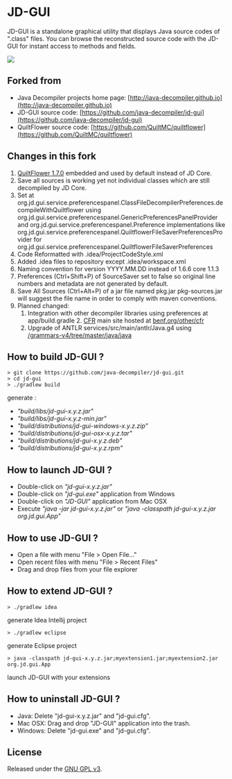 # JD-GUI

JD-GUI is a standalone graphical utility that displays Java source codes of ".class" files. You can browse the
reconstructed source code with the JD-GUI for instant access to methods and fields.

![](https://raw.githubusercontent.com/java-decompiler/jd-gui/master/src/website/img/jd-gui.png)

## Forked from

- Java Decompiler projects home page: [http://java-decompiler.github.io](http://java-decompiler.github.io)
- JD-GUI source code: [https://github.com/java-decompiler/jd-gui](https://github.com/java-decompiler/jd-gui)
- QuiltFlower source code: [https://github.com/QuiltMC/quiltflower](https://github.com/QuiltMC/quiltflower)

## Changes in this fork

1. [QuiltFlower 1.7.0](https://github.com/Tomar-VRDate/quiltflower) embedded and used by default instead of JD Core.
2. Save all sources is working yet not individual classes which are still decompiled by JD Core.
3. Set at org.jd.gui.service.preferencespanel.ClassFileDecompilerPreferences.decompileWithQuiltflower using
   org.jd.gui.service.preferencespanel.GenericPreferencesPanelProvider and
   org.jd.gui.service.preferencespanel.Preference implementations like
   org.jd.gui.service.preferencespanel.QuiltflowerFileSaverPreferencesProvider for
   org.jd.gui.service.preferencespanel.QuiltflowerFileSaverPreferences
4. Code Reformatted with .idea/ProjectCodeStyle.xml
5. Added .idea files to repository except .idea/workspace.xml
6. Naming convention for version YYYY.MM.DD instead of 1.6.6 core 1.1.3
7. Preferences (Ctrl+Shift+P) of SourceSaver set to false so original line numbers and metadata are not generated by
   default.
8. Save All Sources (Ctrl+Alt+P) of a jar file named pkg.jar pkg-sources.jar will suggest the file name in order to
   comply with maven conventions.
9. Planned changed:
   1. Integration with other decompiler libraries using preferences at app/build.gradle
      2. [CFR](https://github.com/Tomar-VRDate/cfr) main site hosted
         at [benf.org/other/cfr](https://github.com/Tomar-VRDate/cfr)
   2. Upgrade of ANTLR services/src/main/antlr/Java.g4
      using [/grammars-v4/tree/master/java/java](https://github.com/Tomar-VRDate/grammars-v4/tree/master/java/java)

## How to build JD-GUI ?

```
> git clone https://github.com/java-decompiler/jd-gui.git
> cd jd-gui
> ./gradlew build 
```

generate :

- _"build/libs/jd-gui-x.y.z.jar"_
- _"build/libs/jd-gui-x.y.z-min.jar"_
- _"build/distributions/jd-gui-windows-x.y.z.zip"_
- _"build/distributions/jd-gui-osx-x.y.z.tar"_
- _"build/distributions/jd-gui-x.y.z.deb"_
- _"build/distributions/jd-gui-x.y.z.rpm"_

## How to launch JD-GUI ?

- Double-click on _"jd-gui-x.y.z.jar"_
- Double-click on _"jd-gui.exe"_ application from Windows
- Double-click on _"JD-GUI"_ application from Mac OSX
- Execute _"java -jar jd-gui-x.y.z.jar"_ or _"java -classpath jd-gui-x.y.z.jar org.jd.gui.App"_

## How to use JD-GUI ?

- Open a file with menu "File > Open File..."
- Open recent files with menu "File > Recent Files"
- Drag and drop files from your file explorer

## How to extend JD-GUI ?

```
> ./gradlew idea 
```

generate Idea Intellij project

```
> ./gradlew eclipse
```

generate Eclipse project

```
> java -classpath jd-gui-x.y.z.jar;myextension1.jar;myextension2.jar org.jd.gui.App
```

launch JD-GUI with your extensions

## How to uninstall JD-GUI ?

- Java: Delete "jd-gui-x.y.z.jar" and "jd-gui.cfg".
- Mac OSX: Drag and drop "JD-GUI" application into the trash.
- Windows: Delete "jd-gui.exe" and "jd-gui.cfg".

## License

Released under the [GNU GPL v3](LICENSE).